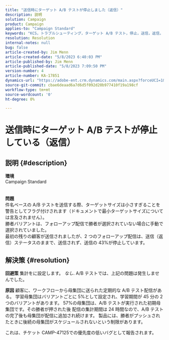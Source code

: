 ```yaml
---
title: "送信時にターゲット A/B テストが停止しました（返信）"
description: 説明
solution: Campaign
product: Campaign
applies-to: "Campaign Standard"
keywords: "KCS，トラブルシューティング，ターゲット A/B テスト，停止，送信，返信， Adobe Campaign Standard, ACS"
resolution: Resolution
internal-notes: null
bug: false
article-created-by: Jim Menn
article-created-date: "5/8/2023 6:40:03 PM"
article-published-by: Jim Menn
article-published-date: "5/8/2023 7:09:50 PM"
version-number: 4
article-number: KA-17851
dynamics-url: "https://adobe-ent.crm.dynamics.com/main.aspx?forceUCI=1&pagetype=entityrecord&etn=knowledgearticle&id=828ce3bb-cfed-ed11-8849-6045bd006c82"
source-git-commit: cbae6deaad6a7d6d5f092d20b977410f19a198cf
workflow-type: tm+mt
source-wordcount: '0'
ht-degree: 0%

---
```


# 送信時にターゲット A/B テストが停止している（返信）

## 説明 {#description}

<b>環境</b>
<br>Campaign Standard
<br> <br><br><b>問題</b>
<br>件名ベースの A/B テストを送信する際、ターゲットサイズは小さすぎることを警告としてフラグ付けされます（ドキュメントで最小ターゲットサイズについては言及されません）。
<br>勝者バリアントは、フォローアップ配信で勝者が選択されていない場合に手動で選択されていました。
<br>最初の残りの顧客が送信されましたが、2 つのフォローアップ配信は、送信（返信）ステータスのままで、送信されず、送信の 43%が停止しています。<br>

## 解決策 {#resolution}


<b>回避策</b>
集計をに設定します。 *なし*.
A/B テストでは、上記の問題は発生しませんでした。

<b>原因</b>
顧客に、ワークフローから母集団に送られた定期的な A/B テスト配信がある。
学習母集団はバリアントごとに 5%として設定され、学習期間が 45 分の 2 つのバリアントがあります。
57%の母集団は、A/B テストが実行された初期母集団です。その勝者が押された後
配信の集計期間は 24 時間なので、A/B テストの完了後も母集団が配信に追加され続けます。
製品には、勝者がプッシュされたときに後続の母集団がスケジュールされないという制限があります。

これは、チケット CAMP-47125での優先度の低いバグとして報告されます。
